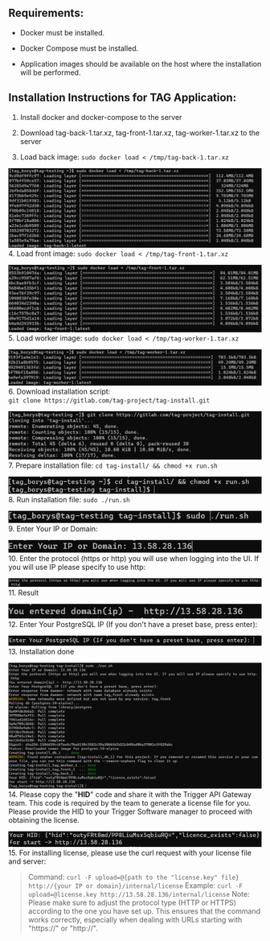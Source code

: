 ## Requirements:

-   Docker must be installed.
    
-   Docker Compose must be installed.
    
-   Application images should be available on the host where the installation will be performed.

## Installation Instructions for TAG Application:

1. Install docker and docker-compose to the server
    
2.  Download tag-back-1.tar.xz, tag-front-1.tar.xz, tag-worker-1.tar.xz to the server
    
3.  Load back image: `sudo docker load < /tmp/tag-back-1.tar.xz`

![enter image description here](./screenshots/back-install.png)
4. Load front image: `sudo docker load < /tmp/tag-front-1.tar.xz`

![enter image description here](./screenshots/front-install.png)
5. Load worker image: `sudo docker load < /tmp/tag-worker-1.tar.xz`

![enter image description here](./screenshots/worker-install.png)
6. Download installation script:  
`git clone https://gitlab.com/tag-project/tag-install.git`

![enter image description here](./screenshots/clone-insall-script.png)
7. Prepare installation file: `cd tag-install/ && chmod +x run.sh`  

![enter image description here](./screenshots/prepare-install-file.png)
8. Run installation file: `sudo ./run.sh`

![enter image description here](./screenshots/run-script.png)
9. Enter Your IP or Domain:

![enter image description here](./screenshots/enter-domain.png)
10. Enter the protocol (https or http) you will use when logging into the UI. If you will use IP please specify to use http: 

![enter image description here](./screenshots/choose-protocol.png)
11. Result

![enter image description here](./screenshots/domain-result.png)
12. Enter Your PostgreSQL IP (If you don't have a preset base, press enter):

![enter image description here](./screenshots/pg-connect.png)
13. Installation done

![enter image description here](./screenshots/installation-done.png)
14. Please copy the "**HID**" code and share it with the Trigger API Gateway team. This code is required by the team to generate a license file for you. Please provide the HID to your Trigger Software manager to proceed with obtaining the license.

![enter image description here](./screenshots/hid.png)
15.   For installing license, please use the curl request with your license file and server:

> Command:
> `curl -F upload=@{path to the "license.key" file} http://{your IP or domain}/internal/license`
> Example:
> `curl -F upload=@license.key http://13.58.28.136/internal/license`
> Note: Please make sure to adjust the protocol type (HTTP or HTTPS)
> according to the one you have set up. This ensures that the command
> works correctly, especially when dealing with URLs starting with
> "https://" or "http://".
